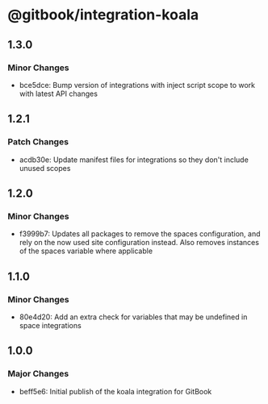 # @gitbook/integration-koala

## 1.3.0

### Minor Changes

-   bce5dce: Bump version of integrations with inject script scope to work with latest API changes

## 1.2.1

### Patch Changes

-   acdb30e: Update manifest files for integrations so they don't include unused scopes

## 1.2.0

### Minor Changes

-   f3999b7: Updates all packages to remove the spaces configuration, and rely on the now used site configuration instead. Also removes instances of the spaces variable where applicable

## 1.1.0

### Minor Changes

-   80e4d20: Add an extra check for variables that may be undefined in space integrations

## 1.0.0

### Major Changes

-   beff5e6: Initial publish of the koala integration for GitBook
